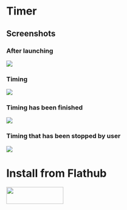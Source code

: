 <h1>Timer</h1>
<h2>Screenshots</h2>
<h3>After launching</h3>
<img src=https://github.com/vikdevelop/timer/blob/main/img/timer-gtk4_main.png>

<h3>Timing</h3>
<img src=https://github.com/vikdevelop/timer/blob/main/img/timer-gtk4_timing.png>

<h3>Timing has been finished</h3>
<img src=https://github.com/vikdevelop/timer/blob/main/img/timer-gtk4_timing_finished.png>

<h3>Timing that has been stopped by user</h3>
<img src=https://github.com/vikdevelop/timer/blob/main/img/timer-gtk4_timing_stopped.png>

<h1>Install from Flathub</h1>
    <a href="https://flathub.org/apps/details/com.github.vikdevelop.timer"><img src="https://flathub.org/assets/badges/flathub-badge-en.png" width=150 height=45></a>
